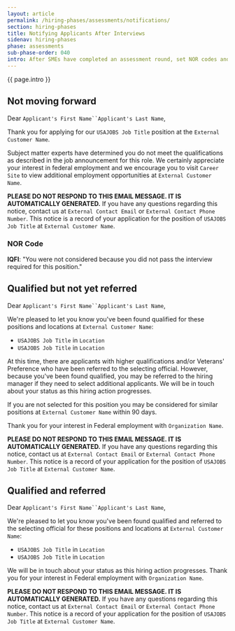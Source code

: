 ```yaml
---
layout: article
permalink: /hiring-phases/assessments/notifications/
section: hiring-phases
title: Notifying Applicants After Interviews
sidenav: hiring-phases
phase: assessments
sub-phase-order: 040
intro: After SMEs have completed an assessment round, set NOR codes and send status notifications to all applicants. 
---
```


<p class="usa-intro">
  {{ page.intro }}
</p>

## Not moving forward

Dear `Applicant's First Name``Applicant's Last Name`,

Thank you for applying for our `USAJOBS Job Title` position at the `External Customer Name`.

Subject matter experts have determined you do not meet the qualifications as described in the job announcement for this role. We certainly appreciate your interest in federal employment and we encourage you to visit `Career Site` to view additional employment opportunities at `External Customer Name`.

**PLEASE DO NOT RESPOND TO THIS EMAIL MESSAGE. IT IS AUTOMATICALLY GENERATED.** If you have any questions regarding this notice, contact us at `External Contact Email` or `External Contact Phone Number`. This notice is a record of your application for the position of `USAJOBS Job Title` at `External Customer Name`.

### NOR Code

**IQFI**: "You were not considered because you did not pass the interview required for this position."

## Qualified but not yet referred

Dear `Applicant's First Name``Applicant's Last Name`,

We're pleased to let you know you've been found qualified for these positions and locations at `External Customer Name`:

- `USAJOBS Job Title` in `Location`
- `USAJOBS Job Title` in `Location`

At this time, there are applicants with higher qualifications and/or Veterans' Preference who have been referred to the selecting official. However, because you've been found qualified, you may be referred to the hiring manager if they need to select additional applicants. We will be in touch about your status as this hiring action progresses.

If you are not selected for this position you may be considered for similar positions at `External Customer Name` within 90 days.

Thank you for your interest in Federal employment with `Organization Name`.

**PLEASE DO NOT RESPOND TO THIS EMAIL MESSAGE. IT IS AUTOMATICALLY GENERATED.** If you have any questions regarding this notice, contact us at `External Contact Email` or `External Contact Phone Number`. This notice is a record of your application for the position of `USAJOBS Job Title` at `External Customer Name`.

## Qualified and referred

Dear `Applicant's First Name``Applicant's Last Name`,

We're pleased to let you know you've been found qualified and referred to the selecting official for these positions and locations at `External Customer Name`:

- `USAJOBS Job Title` in `Location`
- `USAJOBS Job Title` in `Location`

We will be in touch about your status as this hiring action progresses. Thank you for your interest in Federal employment with `Organization Name`.

**PLEASE DO NOT RESPOND TO THIS EMAIL MESSAGE. IT IS AUTOMATICALLY GENERATED.** If you have any questions regarding this notice, contact us at `External Contact Email` or `External Contact Phone Number`. This notice is a record of your application for the position of `USAJOBS Job Title` at `External Customer Name`.
